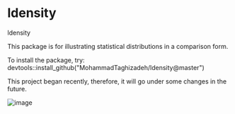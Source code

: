 # ldensity
ldensity

This package is for illustrating statistical distributions in a comparison form.

To install the package, try:
devtools::install_github("MohammadTaghizadeh/ldensity@master")  

This project began recently, therefore, it will go under some changes in the future. 

![image](https://user-images.githubusercontent.com/66325392/202118560-d6d84f11-013b-4d4b-9eb7-fe2f3c694749.png)